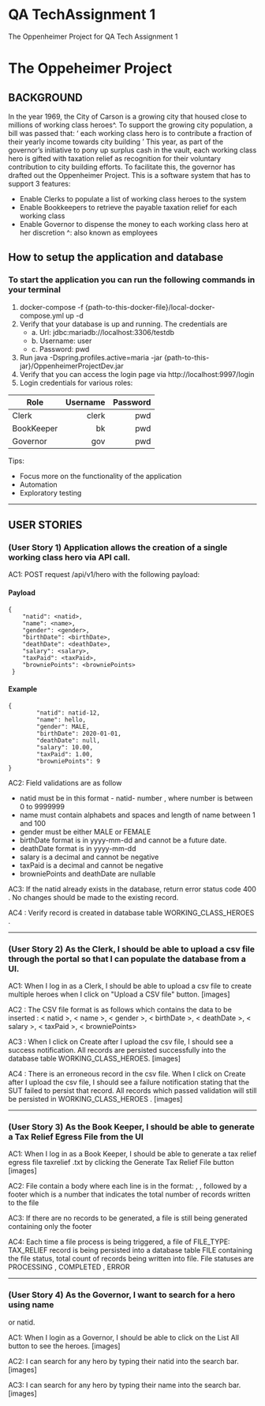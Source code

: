 # QA TechAssignment 1
The Oppenheimer Project for QA Tech Assignment 1

# The Oppeheimer Project
## BACKGROUND
In the year 1969, the City of Carson is a growing city that housed close to
millions of working class heroes^. To support the growing city population, a
bill was passed that:
‘ each working class hero is to contribute a fraction of their yearly
income towards city building ’
This year, as part of the governor’s initiative to pony up surplus cash in
the vault, each working class hero is gifted with taxation relief as
recognition for their voluntary contribution to city building efforts.
To facilitate this, the governor has drafted out the Oppenheimer Project.
This is a software system that has to support 3 features:
- Enable Clerks to populate a list of working class heroes to the system
- Enable Bookkeepers to retrieve the payable taxation relief for each
working class
- Enable Governor to dispense the money to each working class hero at her
discretion
^: also known as employees

## How to setup the application and database
### To start the application you can run the following commands in your terminal

1. docker-compose -f {path-to-this-docker-file}/local-docker-compose.yml up -d
2. Verify that your database is up and running. The credentials are
   - a. Url: jdbc:mariadb://localhost:3306/testdb
   - b. Username: user
   - c. Password: pwd
3. Run java -Dspring.profiles.active=maria -jar
{path-to-this-jar}/OppenheimerProjectDev.jar
4. Verify that you can access the login page via http://localhost:9997/login
5. Login credentials for various roles:

| Role       | Username | Password |
|------------|---------:|---------:|
| Clerk      | clerk    | pwd      |
| BookKeeper | bk       | pwd      |
| Governor   | gov      | pwd      |

Tips:
- Focus more on the functionality of the application
- Automation
- Exploratory testing

-------

## USER STORIES
### (User Story 1) Application allows the creation of a single working class hero via API call.
AC1: POST request /api/v1/hero with the following payload:
#### Payload 
``` 
{
    "natid": <natid>,
    "name": <name>,
    "gender": <gender>,
    "birthDate": <birthDate>,
    "deathDate": <deathDate>,
    "salary": <salary>,
    "taxPaid": <taxPaid>,
    "browniePoints": <browniePoints>
 } 
``` 
#### Example
``` 
{
        "natid": natid-12,
        "name": hello,
        "gender": MALE,
        "birthDate": 2020-01-01,
        "deathDate": null,
        "salary": 10.00,
        "taxPaid": 1.00,
        "browniePoints": 9
} 
```

AC2: Field validations are as follow
- natid must be in this format - natid- number , where number is between 0 to
9999999
- name must contain alphabets and spaces and length of name between 1 and 100
- gender must be either MALE or FEMALE
- birthDate format is in yyyy-mm-dd and cannot be a future date.
- deathDate format is in yyyy-mm-dd
- salary is a decimal and cannot be negative
- taxPaid is a decimal and cannot be negative
- browniePoints and deathDate are nullable

AC3: If the natid already exists in the database, return error status code 400 . No changes
should be made to the existing record.

AC4 : Verify record is created in database table WORKING_CLASS_HEROES .

-------


### (User Story 2) As the Clerk, I should be able to upload a csv file through the portal so that I can populate the database from a UI.

AC1: When I Iog in as a Clerk, I should be able to upload a csv file to create multiple heroes
when I click on "Upload a CSV file" button.
[images]

AC2 : The CSV file format is as follows which contains the data to be inserted :
< natid >, < name >, < gender >, < birthDate >, < deathDate >, < salary >, < taxPaid >, < browniePoints>

AC3 : When I click on Create after I upload the csv file, I should see a success notification.
All records are persisted successfully into the database table WORKING_CLASS_HEROES.
[images]

AC4 : There is an erroneous record in the csv file. When I click on Create after I upload the
csv file, I should see a failure notification stating that the SUT failed to persist that record. All
records which passed validation will still be persisted in WORKING_CLASS_HEROES .
[images]


-------

### (User Story 3) As the Book Keeper, I should be able to generate a Tax Relief Egress File from the UI
AC1: When I Iog in as a Book Keeper, I should be able to generate a tax relief egress file
taxrelief .txt by clicking the Generate Tax Relief File button
[images]

AC2: File contain a body where each line is in the format: <natid>, <tax relief amount>,
followed by a footer which is a number that indicates the total number of records written to the
file

AC3: If there are no records to be generated, a file is still being generated containing only the
footer

AC4: Each time a file process is being triggered, a file of FILE_TYPE: TAX_RELIEF record
is being persisted into a database table FILE containing the file status, total count of records
being written into file. File statuses are PROCESSING , COMPLETED , ERROR


-------


### (User Story 4) As the Governor, I want to search for a hero using name
or natid.

AC1: When I login as a Governor, I should be able to click on the List All button to
see the heroes.
[images]

AC2: I can search for any hero by typing their natid into the search bar.
[images]

AC3: I can search for any hero by typing their name into the search bar.
[images]